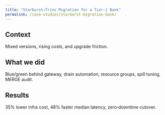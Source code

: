 ```yaml
---
title: "Starburst→Trino Migration for a Tier‑1 Bank"
permalink: /case-studies/starburst-migration-bank/
---
```

## Context
Mixed versions, rising costs, and upgrade friction.

## What we did
Blue/green behind gateway, drain automation, resource groups, spill tuning, MERGE audit.

## Results
35% lower infra cost, 48% faster median latency, zero‑downtime cutover.
